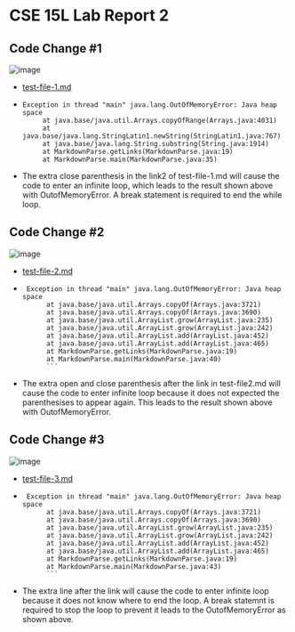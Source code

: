 # CSE 15L Lab Report 2
## Code Change #1
![image](https://user-images.githubusercontent.com/103228511/164950521-7cdaa0ec-ba89-4ea3-967a-d171131251f7.png)
- [test-file-1.md](https://github.com/JasmineYang1120/markdown-parser/commit/0446132155dbab7ae859644cac3225c533f0f799)
-  ```
   Exception in thread "main" java.lang.OutOfMemoryError: Java heap space
        at java.base/java.util.Arrays.copyOfRange(Arrays.java:4031)
        at java.base/java.lang.StringLatin1.newString(StringLatin1.java:767)
        at java.base/java.lang.String.substring(String.java:1914)
        at MarkdownParse.getLinks(MarkdownParse.java:19)
        at MarkdownParse.main(MarkdownParse.java:35)
      ```
- The extra close parenthesis in the link2 of test-file-1.md will cause the code to enter an infinite loop, which leads to the result shown above with OutofMemoryError. A break statement is required to end the while loop.  
## Code Change #2
![image](https://user-images.githubusercontent.com/103228511/165004179-20544427-af8b-42b6-8d23-3f7b9f3678cb.png)
- [test-file-2.md](https://github.com/JasmineYang1120/markdown-parser/commit/a3785abc8c4bf47a308938c8389dad51806de661)
- ```
   Exception in thread "main" java.lang.OutOfMemoryError: Java heap space
        at java.base/java.util.Arrays.copyOf(Arrays.java:3721)
        at java.base/java.util.Arrays.copyOf(Arrays.java:3690)
        at java.base/java.util.ArrayList.grow(ArrayList.java:235)
        at java.base/java.util.ArrayList.grow(ArrayList.java:242)
        at java.base/java.util.ArrayList.add(ArrayList.java:452)
        at java.base/java.util.ArrayList.add(ArrayList.java:465)
        at MarkdownParse.getLinks(MarkdownParse.java:19)
        at MarkdownParse.main(MarkdownParse.java:40)
        ```
- The extra open and close parenthesis after the link in test-file2.md will cause the code to enter infinite loop because it does not expected the parenthesises to appear again. This leads to the result shown above with OutofMemoryError.
## Code Change #3
![image](https://user-images.githubusercontent.com/103228511/165006853-dcbf40ee-690c-46ee-9bde-104a4f5cbdb9.png)
- [test-file-3.md](https://github.com/JasmineYang1120/markdown-parser/commit/8502bf8e48f419b52a53eb6a8db645e64ec6495c)
- ```
   Exception in thread "main" java.lang.OutOfMemoryError: Java heap space
        at java.base/java.util.Arrays.copyOf(Arrays.java:3721)
        at java.base/java.util.Arrays.copyOf(Arrays.java:3690)
        at java.base/java.util.ArrayList.grow(ArrayList.java:235)
        at java.base/java.util.ArrayList.grow(ArrayList.java:242)
        at java.base/java.util.ArrayList.add(ArrayList.java:452)
        at java.base/java.util.ArrayList.add(ArrayList.java:465)
        at MarkdownParse.getLinks(MarkdownParse.java:19)
        at MarkdownParse.main(MarkdownParse.java:43)
        ```
- The extra line after the link will cause the code to enter infinite loop because it does not know where to end the loop. A break statemnt is required to stop the loop to prevent it leads to the OutofMemoryError as shown above. 

